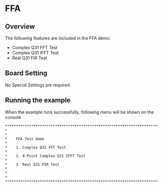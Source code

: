 # FFA

## Overview

The following features are included in the FFA demo:
- Complex Q31 FFT Test
- Complex Q31 IFFT Test
- Real Q31 FIR Test

## Board Setting

No Special Settings are required

## Running the example

When the example runs successfully, following menu will be shown on the console

```console
*******************************************************************************
*                                                                             *
*    FFA Test demo                                                            *
*    1. Complex Q31 FFT Test                                                  *
*    2. 8-Point Complex Q31 IFFT Test                                         *
*    3. Real Q31 FIR Test                                                     *
*                                                                             *
*******************************************************************************

```
